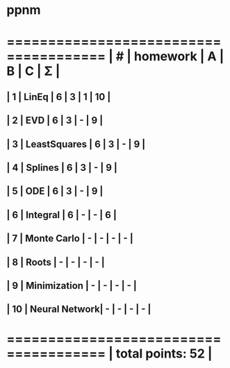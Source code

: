 # ppnm


 ======================================
| #  | homework      | A | B | C | Σ   |
 ======================================
| 1  | LinEq         | 6 | 3 | 1 |  10 |
---------------------------------------
| 2  | EVD           | 6 | 3 | - |  9  |
---------------------------------------
| 3  | LeastSquares  | 6 | 3 | - |  9  |
---------------------------------------
| 4  | Splines	     | 6 | 3 | - |  9  |
---------------------------------------
| 5  | ODE           | 6 | 3 | - |  9  |
---------------------------------------
| 6  | Integral      | 6 | - | - |  6  |
---------------------------------------
| 7  | Monte Carlo   | - | - | - |  -  |
---------------------------------------
| 8  | Roots         | - | - | - |  -  |
---------------------------------------
| 9  | Minimization  | - | - | - |  -  |
---------------------------------------
| 10 | Neural Network| - | - | - |  -  |
---------------------------------------

 ======================================
|                    total points: 52  |
 ======================================
